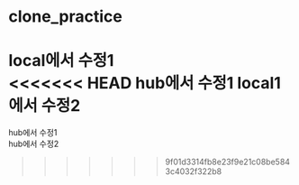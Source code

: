 # clone_practice
local에서 수정1   
<<<<<<< HEAD
hub에서 수정1
local1에서 수정2
=======
hub에서 수정1   
hub에서 수정2
>>>>>>> 9f01d3314fb8e23f9e21c08be5843c4032f322b8
